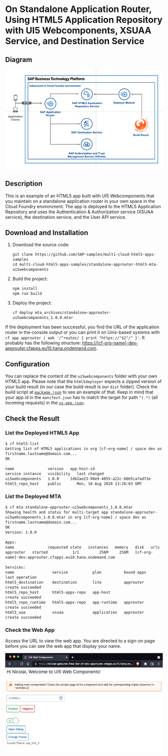 # On Standalone Application Router, Using HTML5 Application Repository with UI5 Webcomponents, XSUAA Service, and Destination Service 

## Diagram

![diagram](diagram.png)

## Description
This is an example of an HTML5 app built with UI5 Webcomponents that you maintain on a standalone application router in your own space in the Cloud Foundry environment. The app is deployed to the HTML5 Application Repository and uses the Authentication & Authorization service (XSUAA service), the destination service, and the User API service.


## Download and Installation
1. Download the source code:
    ```
    git clone https://github.com/SAP-samples/multi-cloud-html5-apps-samples
    cd multi-cloud-html5-apps-samples/standalone-approuter-html5-mta-ui5webcomponents
    ```
2. Build the project:
    ```
    npm install
    npm run build
    ```
3. Deploy the project:
    ```
    cf deploy mta_archives/standalone-approuter-ui5webcomponents_1.0.0.mtar
    ```

If the deployment has been successful, you find the URL of the application router in the console output or you can print it on Unix-based systems with `cf app approuter | awk '/^routes/ { print "https://"$2"/" }'`. It probably has the following structure: <https://[cf-org-name]-dev-approuter.cfapps.eu10.hana.ondemand.com>.


## Configuration

You can replace the content of the `ui5webcomponents` folder with your own HTML5 app. Please note that the `html5deployer` expects a zipped version of your build result (in our case the build result is our `dist` folder). Check the build script at [`package.json`](ui5webcomponents/package.json) to see an example of that. Keep in mind that your app id in the `manifest.json` has to match the target for path `^(.*)` (all incoming requests) in the [`xs-app.json`](approuter/xs-app.json).

## Check the Result

### List the Deployed HTML5 App

```
$ cf html5-list                                     
Getting list of HTML5 applications in org [cf-org-name] / space dev as firstname.lastname@domain.com...
OK

name               version   app-host-id                            service instance   visibility   last changed   
ui5webcomponents   1.0.0     1db2ae23-90e9-4055-a22c-6865ca7ad73e   html5_repo_host    public       Mon, 10 Aug 2020 13:26:03 GMT   
```

### List the Deployed MTA

```
$ cf mta standalone-approuter-ui5webcomponents_1.0.0.mtar
Showing health and status for multi-target app standalone-approuter-ui5webcomponents_1.0.0.mtar in org [cf-org-name] / space dev as firstname.lastname@domain.com...
OK
Version: 1.0.0

Apps:
name               requested state   instances   memory   disk   urls   
approuter   started           1/1         256M     256M   [cf-org-name]-dev-approuter.cfapps.eu10.hana.ondemand.com

Services:
name                 service           plan          bound apps         last operation   
html5_destination    destination       lite          approuter          create succeeded   
html5_repo_host      html5-apps-repo   app-host                         create succeeded   
html5_repo_runtime   html5-apps-repo   app-runtime   approuter          create succeeded   
html5_uaa            xsuaa             application   approuter          create succeeded   
```

### Check the Web App

Access the URL to view the web app. You are directed to a sign-on page before you can see the web app that display your name.

![webapp](result.png)
